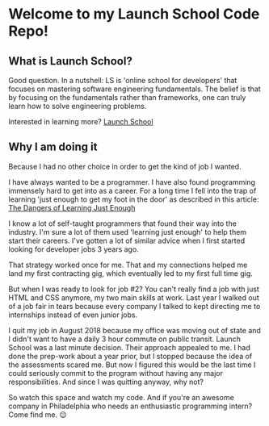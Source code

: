 # Welcome to my Launch School Code Repo!

## What is Launch School?

Good question. In a nutshell: LS is 'online school for developers' that focuses on mastering software engineering fundamentals. The belief is that by focusing on the fundamentals rather than frameworks, one can truly learn how to solve engineering problems.

Interested in learning more? [Launch School](http://www.launchschool.com)

## Why I am doing it

Because I had no other choice in order to get the kind of job I wanted.

I have always wanted to be a programmer. I have also found programming immensely hard to get into as a career. For a long time I fell into the trap of learning 'just enough to get my foot in the door' as described in this article: [The Dangers of Learning Just Enough](https://hackernoon.com/the-dangers-of-learning-just-enough-6b7d66393205)

I know a lot of self-taught programmers that found their way into the industry. I'm sure a lot of them used 'learning just enough' to help them start their careers. I've gotten a lot of similar advice when I first started looking for developer jobs 3 years ago.

That strategy worked once for me. That and my connections helped me land my first contracting gig, which eventually led to my first full time gig.

But when I was ready to look for job #2? You can't really find a job with just HTML and CSS anymore, my two main skills at work. Last year I walked out of a job fair in tears because every company I talked to kept directing me to internships instead of even junior jobs.

I quit my job in August 2018 because my office was moving out of state and I didn't want to have a daily 3 hour commute on public transit. Launch School was a last minute decision. Their approach appealed to me. I had done the prep-work about a year prior, but I stopped because the idea of the assessments scared me. But now I figured this would be the last time I could seriously commit to the program without having any major responsibilities. And since I was quitting anyway, why not?

So watch this space and watch my code. And if you're an awesome company in Philadelphia who needs an enthusiastic programming intern? Come find me. :wink:
